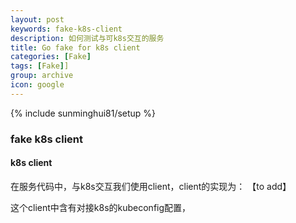 ```yaml
---
layout: post
keywords: fake-k8s-client
description: 如何测试与可k8s交互的服务
title: Go fake for k8s client
categories: [Fake]
tags: [Fake]]
group: archive
icon: google
---
```

{% include sunminghui81/setup %}


### fake k8s client

#### k8s client
在服务代码中，与k8s交互我们使用client，client的实现为：
【to add】

这个client中含有对接k8s的kubeconfig配置，

